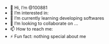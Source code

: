 - 👋 Hi, I’m @100881
- 👀 I’m interested in:
- 🌱 I’m currently learning developing softwares
- 💞️ I’m looking to collaborate on ...
- 📫 How to reach me: 
- ⚡ Fun fact: nothing special about me

<!---
100881/100881 is a ✨ special ✨ repository because its `README.md` (this file) appears on your GitHub profile.
You can click the Preview link to take a look at your changes.
--->
